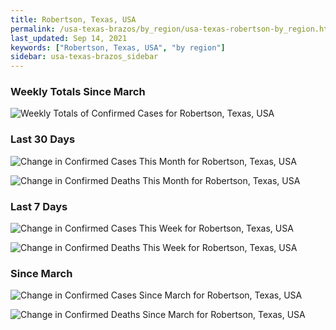 ```yaml
---
title: Robertson, Texas, USA
permalink: /usa-texas-brazos/by_region/usa-texas-robertson-by_region.html
last_updated: Sep 14, 2021
keywords: ["Robertson, Texas, USA", "by region"]
sidebar: usa-texas-brazos_sidebar
---
```


<h3>Weekly Totals Since March</h3>

![Weekly Totals of Confirmed Cases for Robertson, Texas, USA](/covid_tracker/images/graphs/usa-texas-robertson-weekly_totals_graph.png)

<h3>Last 30 Days</h3>

![Change in Confirmed Cases This Month for Robertson, Texas, USA](/covid_tracker/images/graphs/usa-texas-robertson-delta_confirmed-30_days_graph.png)

![Change in Confirmed Deaths This Month for Robertson, Texas, USA](/covid_tracker/images/graphs/usa-texas-robertson-delta_deaths-30_days_graph.png)

<h3>Last 7 Days</h3>

![Change in Confirmed Cases This Week for Robertson, Texas, USA](/covid_tracker/images/graphs/usa-texas-robertson-delta_confirmed-7_days_graph.png)

![Change in Confirmed Deaths This Week for Robertson, Texas, USA](/covid_tracker/images/graphs/usa-texas-robertson-delta_deaths-7_days_graph.png)

<h3>Since March</h3>

![Change in Confirmed Cases Since March for Robertson, Texas, USA](/covid_tracker/images/graphs/usa-texas-robertson-delta_confirmed-since_march_graph.png)

![Change in Confirmed Deaths Since March for Robertson, Texas, USA](/covid_tracker/images/graphs/usa-texas-robertson-delta_deaths-since_march_graph.png)
